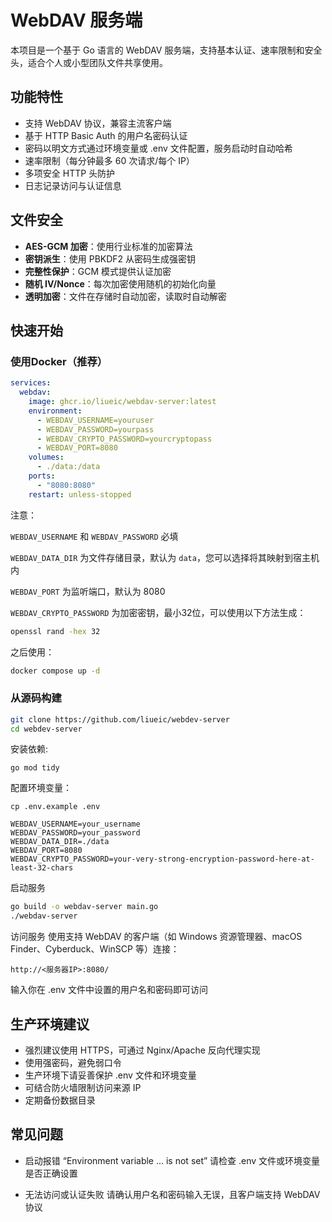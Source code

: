 # WebDAV 服务端

本项目是一个基于 Go 语言的 WebDAV 服务端，支持基本认证、速率限制和安全头，适合个人或小型团队文件共享使用。

## 功能特性

- 支持 WebDAV 协议，兼容主流客户端
- 基于 HTTP Basic Auth 的用户名密码认证
- 密码以明文方式通过环境变量或 .env 文件配置，服务启动时自动哈希
- 速率限制（每分钟最多 60 次请求/每个 IP）
- 多项安全 HTTP 头防护
- 日志记录访问与认证信息

## 文件安全

-  **AES-GCM 加密**：使用行业标准的加密算法
-  **密钥派生**：使用 PBKDF2 从密码生成强密钥
-  **完整性保护**：GCM 模式提供认证加密
-  **随机 IV/Nonce**：每次加密使用随机的初始化向量
-  **透明加密**：文件在存储时自动加密，读取时自动解密

## 快速开始

### 使用Docker（推荐）

```yaml
services:
  webdav:
    image: ghcr.io/liueic/webdav-server:latest
    environment:
      - WEBDAV_USERNAME=youruser
      - WEBDAV_PASSWORD=yourpass
      - WEBDAV_CRYPTO_PASSWORD=yourcryptopass
      - WEBDAV_PORT=8080
    volumes:
      - ./data:/data
    ports:
      - "8080:8080"
    restart: unless-stopped
```
注意：

`WEBDAV_USERNAME` 和 `WEBDAV_PASSWORD` 必填

`WEBDAV_DATA_DIR` 为文件存储目录，默认为 `data`，您可以选择将其映射到宿主机内

`WEBDAV_PORT` 为监听端口，默认为 8080

`WEBDAV_CRYPTO_PASSWORD` 为加密密钥，最小32位，可以使用以下方法生成：

```bash
openssl rand -hex 32
```

之后使用：

```bash
docker compose up -d
```

### 从源码构建
```bash
git clone https://github.com/liueic/webdev-server
cd webdev-server
```

安装依赖:

```
go mod tidy
```

配置环境变量：

```
cp .env.example .env
```

```
WEBDAV_USERNAME=your_username
WEBDAV_PASSWORD=your_password
WEBDAV_DATA_DIR=./data
WEBDAV_PORT=8080
WEBDAV_CRYPTO_PASSWORD=your-very-strong-encryption-password-here-at-least-32-chars
```

启动服务

```bash
go build -o webdav-server main.go
./webdav-server
```


访问服务
使用支持 WebDAV 的客户端（如 Windows 资源管理器、macOS Finder、Cyberduck、WinSCP 等）连接：

```
http://<服务器IP>:8080/
```

输入你在 .env 文件中设置的用户名和密码即可访问

## 生产环境建议

- 强烈建议使用 HTTPS，可通过 Nginx/Apache 反向代理实现
- 使用强密码，避免弱口令
- 生产环境下请妥善保护 .env 文件和环境变量
- 可结合防火墙限制访问来源 IP
- 定期备份数据目录

## 常见问题
- 启动报错 “Environment variable ... is not set”
  请检查 .env 文件或环境变量是否正确设置

- 无法访问或认证失败
  请确认用户名和密码输入无误，且客户端支持 WebDAV 协议